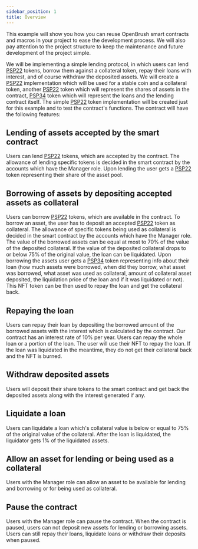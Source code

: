 ```yaml
---
sidebar_position: 1
title: Overview
---
```


This example will show you how you can reuse OpenBrush smart contracts and macros in your
project to ease the development process. We will also pay attention to the project
structure to keep the maintenance and future development of the project simple.

We will be implementing a simple lending protocol, in which users can lend
[PSP22](../PSP22/psp22.md) tokens, borrow them against a collateral token,
repay their loans with interest, and of course withdraw the deposited assets.
We will create a [PSP22](../PSP22/psp22.md) implementation which will be used
for a stable coin and a collateral token, another [PSP22](../PSP22/psp22.md)
token which will represent the shares of assets in the contract,
[PSP34](../PSP34/psp34.md) token which will represent the loans and the
lending contract itself. The simple [PSP22](../PSP22/psp22.md) token
implementation will be created just for this example and to test the contract's functions.
The contract will have the following features:

## Lending of assets accepted by the smart contract

Users can lend [PSP22](../PSP22/psp22.md) tokens, which are accepted by the
contract. The allowance of lending specific tokens is decided in the smart contract
by the accounts which have the Manager role. Upon lending the user gets a
[PSP22](../PSP22/psp22.md) token representing their share of the asset pool.

## Borrowing of assets by depositing accepted assets as collateral

Users can borrow [PSP22](../PSP22/psp22.md) tokens, which are available in
the contract. To borrow an asset, the user has to deposit an accepted
[PSP22](../PSP22/psp22.md) token as collateral. The allowance of specific
tokens being used as collateral is decided in the smart contract by the accounts
which have the Manager role. The value of the borrowed assets can be equal at most
to 70% of the value of the deposited collateral. If the value of the deposited
collateral drops to or below 75% of the original value, the loan can be liquidated.
Upon borrowing the assets user gets a [PSP34](../PSP34/psp34.md) token
representing info about their loan (how much assets were borrowed, when did they
borrow, what asset was borrowed, what asset was used as collateral, amount of
collateral asset deposited, the liquidation price of the loan and if it was liquidated
or not). This NFT token can be then used to repay the loan and get the collateral back.

## Repaying the loan

Users can repay their loan by depositing the borrowed amount of the borrowed assets
with the interest which is calculated by the contract. Our contract has an interest
rate of 10% per year. Users can repay the whole loan or a portion of the loan. The
user will use their NFT to repay the loan. If the loan was liquidated in the meantime,
they do not get their collateral back and the NFT is burned.

## Withdraw deposited assets

Users will deposit their share tokens to the smart contract and get back the deposited
assets along with the interest generated if any.

## Liquidate a loan

Users can liquidate a loan which's collateral value is below or equal to 75% of the
original value of the collateral. After the loan is liquidated, the liquidator
gets 1% of the liquidated assets.

## Allow an asset for lending or being used as a collateral

Users with the Manager role can allow an asset to be available for lending and
borrowing or for being used as collateral.

## Pause the contract

Users with the Manager role can pause the contract. When the contract is paused,
users can not deposit new assets for lending or borrowing assets. Users can still
repay their loans, liquidate loans or withdraw their deposits when paused.